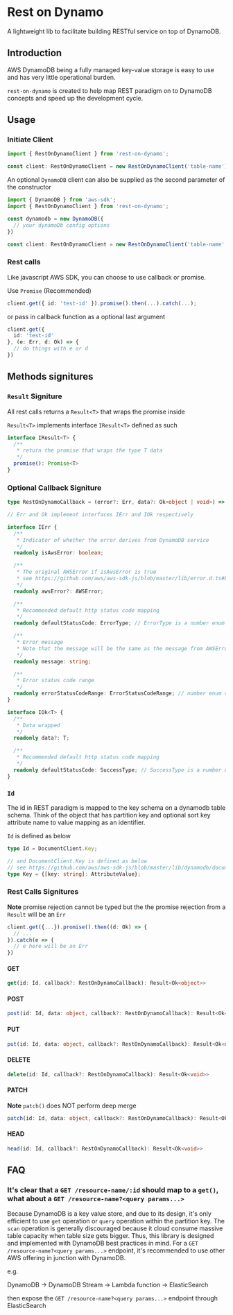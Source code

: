 # Rest on Dynamo

A lightweight lib to facilitate building RESTful service on top of DynamoDB.

## Introduction

AWS DynamoDB being a fully managed key-value storage is easy to use and has very little operational burden. 

`rest-on-dynamo` is created to help map REST paradigm on to DynamoDB concepts and speed up the development cycle.

## Usage

### Initiate Client

```typescript
import { RestOnDynamoClient } from 'rest-on-dynamo';

const client: RestOnDynamoClient = new RestOnDynamoClient('table-name');
```

An optional `DynamoDB` client can also be supplied as the second parameter of the constructor

```typescript
import { DynamoDB } from 'aws-sdk';
import { RestOnDynamoClient } from 'rest-on-dynamo';

const dynamodb = new DynamoDB({
  // your dynamoDb config options
})

const client: RestOnDynamoClient = new RestOnDynamoClient('table-name', dynamodb);
```

### Rest calls

Like javascript AWS SDK, you can choose to use callback or promise.

Use `Promise` (Recommended)

```typescript
client.get({ id: 'test-id' }).promise().then(...).catch(...);
```

or pass in callback function as a optional last argument

```typescript
client.get({
  id: 'test-id'
}, (e: Err, d: Ok) => {
  // do things with e or d
})
```

## Methods signitures

### `Result` Signiture

All rest calls returns a `Result<T>` that wraps the promise inside

`Result<T>` implements interface `IResult<T>` defined as such
```typescript
interface IResult<T> {
  /**
   * return the promise that wraps the type T data
   */
  promise(): Promise<T>
}
```


### Optional Callback Signiture
```typescript
type RestOnDynamoCallback = (error?: Err, data?: Ok<object | void>) => void;

// Err and Ok implement interfaces IErr and IOk respectively

interface IErr {
  /**
   * Indicator of whether the error derives from DynamoDB service
   */
  readonly isAwsError: boolean;

  /**
   * The original AWSError if isAwsError is true
   * see https://github.com/aws/aws-sdk-js/blob/master/lib/error.d.ts#L4
   */
  readonly awsError?: AWSError;

  /**
   * Recommended default http status code mapping
   */
  readonly defaultStatusCode: ErrorType; // ErrorType is a number enum (e.g. 400, 409, 500, etc.)

  /**
   * Error message
   * Note that the message will be the same as the message from AWSError if the isAwsError is true
   */
  readonly message: string;

  /**
   * Error status code range
   */
  readonly errorStatusCodeRange: ErrorStatusCodeRange; // number enum of 400 or 500
}

interface IOk<T> {
  /**
   * Data wrapped
   */
  readonly data?: T;

  /**
   * Recommended default http status code mapping
   */
  readonly defaultStatusCode: SuccessType; // SuccessType is a number enum (e.g. 200, 201, 204)
}
```

### `Id`
The id in REST paradigm is mapped to the key schema on a dynamodb table schema. Think of the object
that has partition key and optional sort key attribute name to value mapping as an identifier.

`Id` is defined as below
``` typescript
type Id = DocumentClient.Key;

// and DocumentClient.Key is defined as below
// see https://github.com/aws/aws-sdk-js/blob/master/lib/dynamodb/document_client.d.ts#L1237
type Key = {[key: string]: AttributeValue};
```

### Rest Calls Signitures
**Note** promise rejection cannot be typed but the the promise rejection from a `Result` will be an `Err`

```typescript
client.get({...}).promise().then((d: Ok) => {
  // ...
}).catch(e => {
  // e here will be an Err
})

```

#### GET
```typescript
get(id: Id, callback?: RestOnDynamoCallback): Result<Ok<object>>
```

#### POST
```typescript
post(id: Id, data: object, callback?: RestOnDynamoCallback): Result<Ok<object>>
```

#### PUT
```typescript
put(id: Id, data: object, callback?: RestOnDynamoCallback): Result<Ok<object>>
```

#### DELETE
```typescript
delete(id: Id, callback?: RestOnDynamoCallback): Result<Ok<void>>
```

#### PATCH
**Note** `patch()` does NOT perform deep merge
```typescript
patch(id: Id, data: object, callback?: RestOnDynamoCallback): Result<Ok<object>>
```

#### HEAD
```typescript
head(id: Id, callback?: RestOnDynamoCallback): Result<Ok<void>>
```

## FAQ

### It's clear that a `GET /resource-name/:id` should map to a `get()`, what about a `GET /resource-name?<query params...>`

Because DynamoDB is a key value store, and due to its design, it's only efficient to use `get` operation
or `query` operation within the partition key. The `scan` operation is generally discouraged because it
cloud consume massive table capacity when table size gets bigger. Thus, this library is designed and implemented
with DynamoDB best practices in mind. For a `GET /resource-name?<query params...>` endpoint, it's recommended to use
other AWS offering in junction with DynamoDB.

e.g.

DynamoDB -> DynamoDB Stream -> Lambda function -> ElasticSearch

then expose the `GET /resource-name?<query params...>` endpoint through ElasticSearch